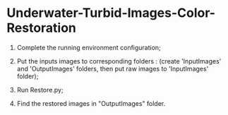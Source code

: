 # Underwater-Turbid-Images-Color-Restoration

1. Complete the running environment configuration;
  
2. Put the inputs images to corresponding folders :
(create 'InputImages' and 'OutputImages' folders, then put raw images to 'InputImages' folder);

3. Run Restore.py;

4. Find the restored images in "OutputImages" folder.
